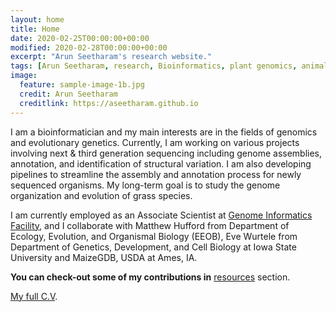 ```yaml
---
layout: home
title: Home
date: 2020-02-25T00:00:00+00:00
modified: 2020-02-28T00:00:00+00:00
excerpt: "Arun Seetharam's research website."
tags: [Arun Seetharam, research, Bioinformatics, plant genomics, animal genomics, home]
image:
  feature: sample-image-1b.jpg
  credit: Arun Seetharam
  creditlink: https://aseetharam.github.io
---
```

I am a bioinformatician and my main interests are in the fields of genomics and evolutionary genetics. Currently, I am working on various projects involving next & third generation sequencing including genome assemblies, annotation, and identification of structural variation. I am also  developing pipelines to streamline the assembly and annotation process for newly sequenced organisms. My long-term goal is to study the genome organization and evolution of grass species.

I am currently employed as an Associate Scientist at [Genome Informatics Facility](https://gif.biotech.iastate.edu/), and I collaborate with Matthew Hufford from Department of Ecology, Evolution, and Organismal Biology (EEOB), Eve Wurtele from Department of Genetics, Development, and Cell Biology at Iowa State University and MaizeGDB, USDA at Ames, IA.

**You can check-out some of my contributions in** [resources](https://aseetharam.github.io/workshops) section.

[My full C.V](/publications/pdf/cv_seetharam.pdf).
